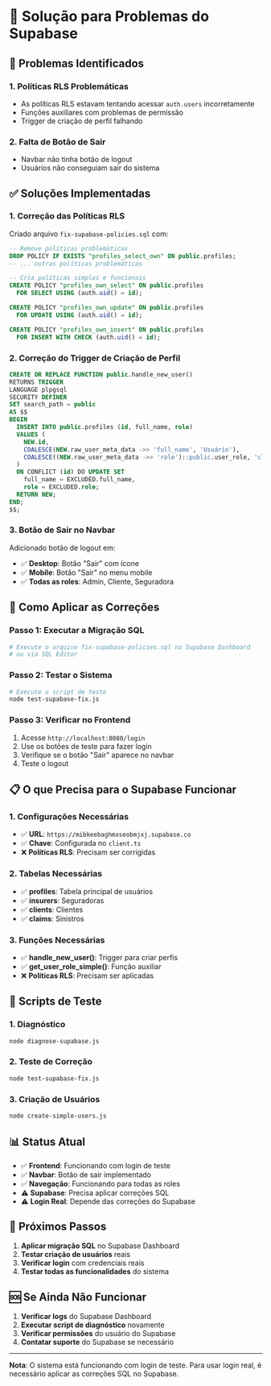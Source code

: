 # 🔧 Solução para Problemas do Supabase

## 🚨 **Problemas Identificados**

### 1. **Políticas RLS Problemáticas**
- As políticas RLS estavam tentando acessar `auth.users` incorretamente
- Funções auxiliares com problemas de permissão
- Trigger de criação de perfil falhando

### 2. **Falta de Botão de Sair**
- Navbar não tinha botão de logout
- Usuários não conseguiam sair do sistema

## ✅ **Soluções Implementadas**

### 1. **Correção das Políticas RLS**

Criado arquivo `fix-supabase-policies.sql` com:

```sql
-- Remove políticas problemáticas
DROP POLICY IF EXISTS "profiles_select_own" ON public.profiles;
-- ... outras políticas problemáticas

-- Cria políticas simples e funcionais
CREATE POLICY "profiles_own_select" ON public.profiles
  FOR SELECT USING (auth.uid() = id);

CREATE POLICY "profiles_own_update" ON public.profiles
  FOR UPDATE USING (auth.uid() = id);

CREATE POLICY "profiles_own_insert" ON public.profiles
  FOR INSERT WITH CHECK (auth.uid() = id);
```

### 2. **Correção do Trigger de Criação de Perfil**

```sql
CREATE OR REPLACE FUNCTION public.handle_new_user()
RETURNS TRIGGER
LANGUAGE plpgsql
SECURITY DEFINER
SET search_path = public
AS $$
BEGIN
  INSERT INTO public.profiles (id, full_name, role)
  VALUES (
    NEW.id,
    COALESCE(NEW.raw_user_meta_data ->> 'full_name', 'Usuário'),
    COALESCE((NEW.raw_user_meta_data ->> 'role')::public.user_role, 'client')
  )
  ON CONFLICT (id) DO UPDATE SET
    full_name = EXCLUDED.full_name,
    role = EXCLUDED.role;
  RETURN NEW;
END;
$$;
```

### 3. **Botão de Sair no Navbar**

Adicionado botão de logout em:
- ✅ **Desktop**: Botão "Sair" com ícone
- ✅ **Mobile**: Botão "Sair" no menu mobile
- ✅ **Todas as roles**: Admin, Cliente, Seguradora

## 🚀 **Como Aplicar as Correções**

### **Passo 1: Executar a Migração SQL**
```bash
# Execute o arquivo fix-supabase-policies.sql no Supabase Dashboard
# ou via SQL Editor
```

### **Passo 2: Testar o Sistema**
```bash
# Execute o script de teste
node test-supabase-fix.js
```

### **Passo 3: Verificar no Frontend**
1. Acesse `http://localhost:8080/login`
2. Use os botões de teste para fazer login
3. Verifique se o botão "Sair" aparece no navbar
4. Teste o logout

## 📋 **O que Precisa para o Supabase Funcionar**

### **1. Configurações Necessárias**
- ✅ **URL**: `https://mibkeebaghmxseobmjxj.supabase.co`
- ✅ **Chave**: Configurada no `client.ts`
- ❌ **Políticas RLS**: Precisam ser corrigidas

### **2. Tabelas Necessárias**
- ✅ **profiles**: Tabela principal de usuários
- ✅ **insurers**: Seguradoras
- ✅ **clients**: Clientes
- ✅ **claims**: Sinistros

### **3. Funções Necessárias**
- ✅ **handle_new_user()**: Trigger para criar perfis
- ✅ **get_user_role_simple()**: Função auxiliar
- ❌ **Políticas RLS**: Precisam ser aplicadas

## 🔧 **Scripts de Teste**

### **1. Diagnóstico**
```bash
node diagnose-supabase.js
```

### **2. Teste de Correção**
```bash
node test-supabase-fix.js
```

### **3. Criação de Usuários**
```bash
node create-simple-users.js
```

## 📊 **Status Atual**

- ✅ **Frontend**: Funcionando com login de teste
- ✅ **Navbar**: Botão de sair implementado
- ✅ **Navegação**: Funcionando para todas as roles
- ⚠️ **Supabase**: Precisa aplicar correções SQL
- ⚠️ **Login Real**: Depende das correções do Supabase

## 🎯 **Próximos Passos**

1. **Aplicar migração SQL** no Supabase Dashboard
2. **Testar criação de usuários** reais
3. **Verificar login** com credenciais reais
4. **Testar todas as funcionalidades** do sistema

## 🆘 **Se Ainda Não Funcionar**

1. **Verificar logs** do Supabase Dashboard
2. **Executar script de diagnóstico** novamente
3. **Verificar permissões** do usuário do Supabase
4. **Contatar suporte** do Supabase se necessário

---

**Nota**: O sistema está funcionando com login de teste. Para usar login real, é necessário aplicar as correções SQL no Supabase.
